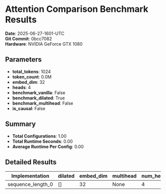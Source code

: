 # Attention Comparison Benchmark Results

**Date**: 2025-06-27-1601-UTC  
**Git Commit**: 0bcc7082  
**Hardware**: NVIDIA GeForce GTX 1080  

## Parameters

- **total_tokens**: 1024
- **token_count**: 0.0M
- **embed_dim**: 32
- **heads**: 4
- **benchmark_vanilla**: False
- **benchmark_dilated**: True
- **benchmark_multihead**: False
- **is_causal**: False

## Summary

- **Total Configurations**: 1.00
- **Total Runtime Seconds**: 0.00
- **Average Runtime Per Config**: 0.00

## Detailed Results

| Implementation | dilated | embed_dim | multihead | num_heads | token_count | vanilla |
| --- | --- | --- | --- | --- | --- | --- |
| sequence_length_0 | [] | 32 | None | 4 | 0.0M | None |